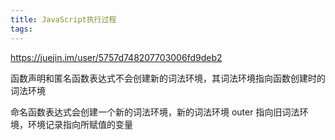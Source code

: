 ```yaml
---
title: JavaScript执行过程
tags:
---
```



https://juejin.im/user/5757d748207703006fd9deb2

函数声明和匿名函数表达式不会创建新的词法环境，其词法环境指向函数创建时的词法环境

命名函数表达式会创建一个新的词法环境，新的词法环境 outer 指向旧词法环境，环境记录指向所赋值的变量